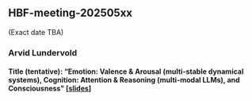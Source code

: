 ## HBF-meeting-202505xx

(Exact date TBA)



### Arvid Lundervold


#### Title (tentative): “Emotion: Valence & Arousal (multi-stable dynamical systems), Cognition: Attention & Reasoning (multi-modal LLMs), and Consciousness" [[slides]()]<br>